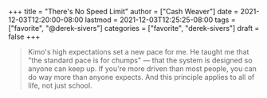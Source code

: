+++
title = "There's No Speed Limit"
author = ["Cash Weaver"]
date = 2021-12-03T12:20:00-08:00
lastmod = 2021-12-03T12:25:25-08:00
tags = ["favorite", "@derek-sivers"]
categories = ["favorite", "derek-sivers"]
draft = false
+++

> Kimo's high expectations set a new pace for me. He taught me that "the standard pace is for chumps" — that the system is designed so anyone can keep up. If you're more driven than most people, you can do way more than anyone expects. And this principle applies to all of life, not just school.
